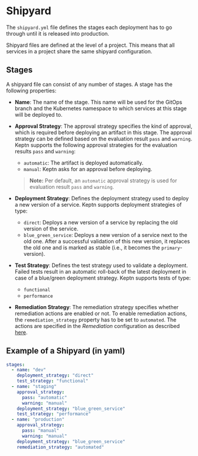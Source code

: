 # Shipyard

The `shipyard.yml` file defines the stages each deployment has to go through until it is released into production. 

Shipyard files are defined at the level of a project. This means that all services in a project share the same shipyard configuration. 

## Stages

A shipyard file can consist of any number of stages. A stage has the following properties:

* **Name**: The name of the stage. This name will be used for the GitOps branch and the Kubernetes namespace to which services at this stage will be deployed to.

* **Approval Strategy**: The approval strategy specifies the kind of approval, which is required before deploying an artifact in this stage. The approval strategy can be defined based on the evaluation result `pass` and `warning`. Keptn supports the following approval strategies for the evaluation results `pass` and `warning`:
  * `automatic`: The artifact is deployed automatically.
  * `manual`: Keptn asks for an approval before deploying. 
  
  > **Note:** Per default, an `automatic` approval strategy is used for evaluation result `pass` and `warning`.

* **Deployment Strategy**: Defines the deployment strategy used to deploy a new version of a service. Keptn supports deployment strategies of type: 
  * `direct`: Deploys a new version of a service by replacing the old version of the service.
  * `blue_green_service`: Deploys a new version of a service next to the old one. After a successful validation of this new version, it replaces the old one and is marked as stable (i.e., it becomes the `primary`-version).

* **Test Strategy**: Defines the test strategy used to validate a deployment. Failed tests result in an automatic roll-back of the latest deployment in case of a blue/green deployment strategy. Keptn supports tests of type:
  * `functional` 
  * `performance` 
  
* **Remediation Strategy**: The remediation strategy specifies whether remediation actions are enabled or not. To enable remediation actions, the `remediation_strategy` property has to be set to `automated`. The actions are specified in the *Remediation* configuration as described [here](./sre.md/#remediation).

## Example of a Shipyard (in yaml)

```yaml
stages:
  - name: "dev"
    deployment_strategy: "direct"
    test_strategy: "functional"
  - name: "staging"
    approval_strategy: 
      pass: "automatic"
      warning: "manual"
    deployment_strategy: "blue_green_service"
    test_strategy: "performance"
  - name: "production"
    approval_strategy: 
      pass: "manual"
      warning: "manual"
    deployment_strategy: "blue_green_service"
    remediation_strategy: "automated"
```
